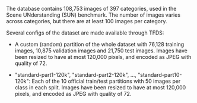 The database contains 108,753 images of 397 categories, used in the Scene
UNderstanding (SUN) benchmark. The number of images varies across categories,
but there are at least 100 images per category.

Several configs of the dataset are made available through TFDS:

 - A custom (random) partition of the whole dataset with 76,128 training images,
10,875 validation images and 21,750 test images. Images have been resized to
have at most 120,000 pixels, and encoded as JPEG with quality of 72.

- "standard-part1-120k", "standard-part2-120k", ..., "standard-part10-120k":
Each of the 10 official train/test partitions with 50 images per class in each
split. Images have been resized to have at most 120,000 pixels, and encoded as
JPEG with quality of 72.
